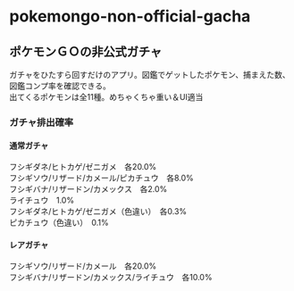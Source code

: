 # pokemongo-non-official-gacha

## ポケモンＧＯの非公式ガチャ  
ガチャをひたすら回すだけのアプリ。図鑑でゲットしたポケモン、捕まえた数、図鑑コンプ率を確認できる。   
出てくるポケモンは全11種。めちゃくちゃ重い＆UI適当

### ガチャ排出確率  
#### 通常ガチャ  
フシギダネ/ヒトカゲ/ゼニガメ　各20.0%  
フシギソウ/リザード/カメール/ピカチュウ　各8.0%  
フシギバナ/リザードン/カメックス　各2.0%  
ライチュウ　1.0%  
フシギダネ/ヒトカゲ/ゼニガメ（色違い）　各0.3%  
ピカチュウ（色違い）　0.1%  

#### レアガチャ  
フシギソウ/リザード/カメール　各20.0%  
フシギバナ/リザードン/カメックス/ライチュウ　各10.0%  
